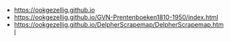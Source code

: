 * https://ookgezellig.github.io
* https://ookgezellig.github.io/GVN-Prentenboeken1810-1950/index.html
* https://ookgezellig.github.io/DelpherScrapemap/DelpherScrapemap.html

